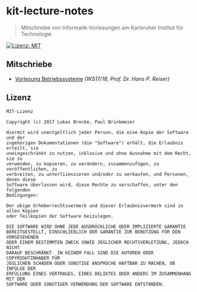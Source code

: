 # kit-lecture-notes

> Mitschriebe von Informatik-Vorlesungen am Karlsruher Institut für Technologie

[![Lizenz: MIT](https://img.shields.io/badge/Lizenz-MIT-yellow.svg)]()

## Mitschriebe

- [Vorlesung Betriebssysteme](betriebssysteme/README.md) _(WS17/18, Prof. Dr. Hans P. Reiser)_

## Lizenz

```
MIT-Lizenz

Copyright (c) 2017 Lukas Brocke, Paul Brinkmeier

Hiermit wird unentgeltlich jeder Person, die eine Kopie der Software und der
zugehörigen Dokumentationen (die "Software") erhält, die Erlaubnis erteilt, sie
uneingeschränkt zu nutzen, inklusive und ohne Ausnahme mit dem Recht, sie zu
verwenden, zu kopieren, zu verändern, zusammenzufügen, zu veröffentlichen, zu
verbreiten, zu unterlizenzieren und/oder zu verkaufen, und Personen, denen diese
Software überlassen wird, diese Rechte zu verschaffen, unter den folgenden
Bedingungen:

Der obige Urheberrechtsvermerk und dieser Erlaubnisvermerk sind in allen Kopien
oder Teilkopien der Software beizulegen.

DIE SOFTWARE WIRD OHNE JEDE AUSDRÜCKLICHE ODER IMPLIZIERTE GARANTIE
BEREITGESTELLT, EINSCHLIEßLICH DER GARANTIE ZUR BENUTZUNG FÜR DEN VORGESEHENEN
ODER EINEM BESTIMMTEN ZWECK SOWIE JEGLICHER RECHTSVERLETZUNG, JEDOCH NICHT
DARAUF BESCHRÄNKT. IN KEINEM FALL SIND DIE AUTOREN ODER COPYRIGHTINHABER FÜR
JEGLICHEN SCHADEN ODER SONSTIGE ANSPRÜCHE HAFTBAR ZU MACHEN, OB INFOLGE DER
ERFÜLLUNG EINES VERTRAGES, EINES DELIKTES ODER ANDERS IM ZUSAMMENHANG MIT DER
SOFTWARE ODER SONSTIGER VERWENDUNG DER SOFTWARE ENTSTANDEN.
```

